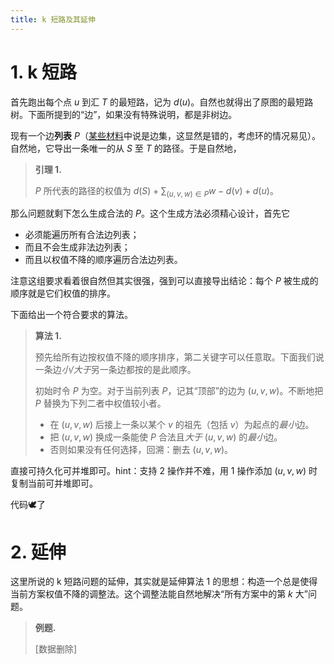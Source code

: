 ```yaml
---
title: k 短路及其延伸
---
```


# 1. k 短路

首先跑出每个点 $u$ 到汇 $T$ 的最短路，记为 $d(u)$。自然也就得出了原图的最短路树。下面所提到的“边”，如果没有特殊说明，都是非树边。

现有一个边**列表** $P$（[某些材料](https://oi-wiki.org/graph/kth-path/#k)中说是边集，这显然是错的，考虑环的情况易见）。自然地，它导出一条唯一的从 $S$ 至 $T$ 的路径。于是自然地，

> **引理 1.**
>
> $P$ 所代表的路径的权值为 $d(S)+\sum_{(u,v,w)\in P}w-d(v)+d(u)$。

那么问题就剩下怎么生成合法的 $P$。这个生成方法必须精心设计，首先它

- 必须能遍历所有合法边列表；
- 而且不会生成非法边列表；
- 而且以权值不降的顺序遍历合法边列表。

注意这组要求看着很自然但其实很强，强到可以直接导出结论：每个 $P$ 被生成的顺序就是它们权值的排序。

下面给出一个符合要求的算法。

> **算法 1.**
>
> 预先给所有边按权值不降的顺序排序，第二关键字可以任意取。下面我们说一条边*小/大于*另一条边都按的是此顺序。
>
> 初始时令 $P$ 为空。对于当前列表 $P$，记其“顶部”的边为 $(u,v,w)$。不断地把 $P$ 替换为下列二者中权值较小者。
>
> - 在 $(u,v,w)$ 后接上一条以某个 $v$ 的祖先（包括 $v$）为起点的*最小*边。
> - 把 $(u,v,w)$ 换成一条能使 $P$ 合法且*大于* $(u,v,w)$ 的*最小*边。
> - 否则如果没有任何选择，回溯：删去 $(u,v,w)$。

直接可持久化可并堆即可。hint：支持 2 操作并不难，用 1 操作添加 $(u,v,w)$ 时复制当前可并堆即可。

代码🕊了

# 2. 延伸

这里所说的 k 短路问题的延伸，其实就是延伸算法 1 的思想：构造一个总是使得当前方案权值不降的调整法。这个调整法能自然地解决“所有方案中的第 $k$ 大”问题。

> **例题.**
>
> [数据删除]